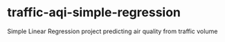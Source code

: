 # traffic-aqi-simple-regression
Simple Linear Regression project predicting air quality from traffic volume
